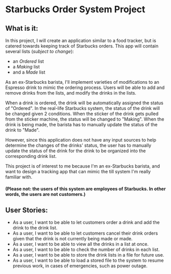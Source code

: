 # Starbucks Order System Project

## What is it:

In this project, I will create an application similar
to a food tracker, but is catered towards keeping track
of Starbucks orders. This app will contain several lists
(*subject to change*):
- an *Ordered* list
- a *Making* list
- and a *Made* list

As an ex-Starbucks barista, I'll implement varieties
of modifications to an Espresso drink to mimic the 
ordering process. Users will be able to add and remove
drinks from the lists, and modify the drinks in the lists.

When a drink is ordered, the drink will be automatically
assigned the status of "Ordered". In the real-life Starbucks
system, the status of the drink will be changed given 2 
conditions. When the sticker of the drink gets pulled 
from the sticker machine, the status will be changed to 
"Making". When the drink is being made, the barista has to
manually update the status of the drink to "Made".

However, since this application does not have any input
sources to help determine the changes of the drinks' status,
the user has to manually update the status of the drink
for the drink to be organized into the corresponding 
drink list.

This project is of interest to me because I'm an ex-Starbucks
barista, and want to design a tracking app that can mimic the
till system I'm really familiar with.

#### (Please not: the users of this system are employees of Starbucks. In other words, the users are not customers.)

## User Stories:

- As a user, I want to be able to let customers order a drink and add the drink to the drink list.
- As a user, I want to be able to let customers cancel their drink orders given that the drink is not currently being made or made.
- As a user, I want to be able to view all the drinks in a list at once.
- As a user, I want to be able to check the number of drinks in each list.
- As a user, I want to be able to store the drink lists in a file for future use.
- As a user, I want to be able to load a stored file to the system to resume previous work, in cases of emergencies, such as power outage.